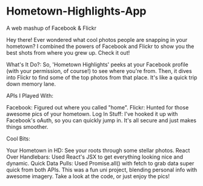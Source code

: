 # Hometown-Highlights-App
A web mashup of Facebook &amp; Flickr

Hey there! Ever wondered what cool photos people are snapping in your hometown? I combined the powers of Facebook and Flickr to show you the best shots from where you grew up. Check it out!

What's It Do?:
So, 'Hometown Highlights' peeks at your Facebook profile (with your permission, of course!) to see where you're from. Then, it dives into Flickr to find some of the top photos from that place. It's like a quick trip down memory lane.

APIs I Played With:

Facebook: Figured out where you called "home".
Flickr: Hunted for those awesome pics of your hometown.
Log In Stuff:
I've hooked it up with Facebook's oAuth, so you can quickly jump in. It's all secure and just makes things smoother.

Cool Bits:

Your Hometown in HD: See your roots through some stellar photos.
React Over Handlebars: Used React's JSX to get everything looking nice and dynamic.
Quick Data Pulls: Used Promise.all() with fetch to grab data super quick from both APIs.
This was a fun uni project, blending personal info with awesome imagery. Take a look at the code, or just enjoy the pics!


